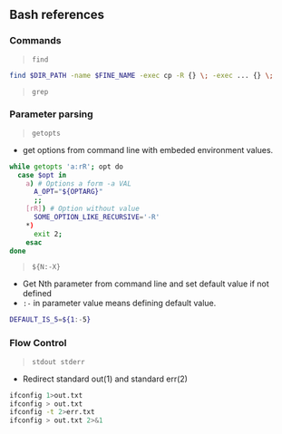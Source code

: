 ## Bash references
### Commands
> `find`
```bash
find $DIR_PATH -name $FINE_NAME -exec cp -R {} \; -exec ... {} \;
```
> `grep`

### Parameter parsing
> `getopts`
* get options from command line with embeded environment values.
```bash
while getopts 'a:rR'; opt do
  case $opt in
    a) # Options a form -a VAL
      A_OPT="${OPTARG}"
      ;;
    [rR]) # Option without value
      SOME_OPTION_LIKE_RECURSIVE='-R'
    *)
      exit 2;
    esac
done
```
> `${N:-X}`
* Get Nth parameter from command line and set default value if not defined
* `:-` in parameter value means defining default value.
```bash
DEFAULT_IS_5=${1:-5}
```

### Flow Control

> `stdout stderr`
* Redirect standard out(1) and standard err(2)
```bash
ifconfig 1>out.txt
ifconfig > out.txt
ifconfig -t 2>err.txt
ifconfig > out.txt 2>&1
```
